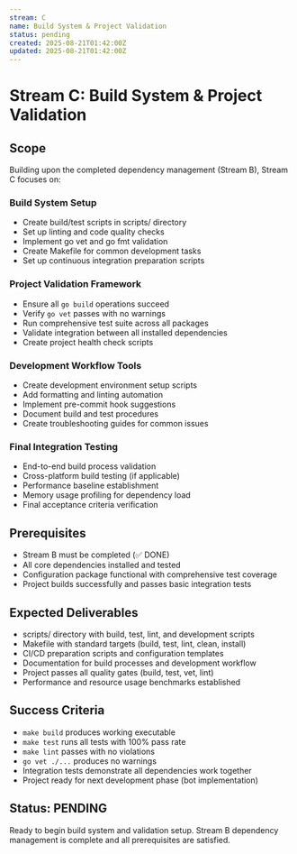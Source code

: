 ```yaml
---
stream: C
name: Build System & Project Validation  
status: pending
created: 2025-08-21T01:42:00Z
updated: 2025-08-21T01:42:00Z
---
```


# Stream C: Build System & Project Validation

## Scope
Building upon the completed dependency management (Stream B), Stream C focuses on:

### Build System Setup
- Create build/test scripts in scripts/ directory
- Set up linting and code quality checks
- Implement go vet and go fmt validation
- Create Makefile for common development tasks
- Set up continuous integration preparation scripts

### Project Validation Framework
- Ensure all `go build` operations succeed
- Verify `go vet` passes with no warnings
- Run comprehensive test suite across all packages
- Validate integration between all installed dependencies
- Create project health check scripts

### Development Workflow Tools
- Create development environment setup scripts
- Add formatting and linting automation
- Implement pre-commit hook suggestions
- Document build and test procedures
- Create troubleshooting guides for common issues

### Final Integration Testing
- End-to-end build process validation
- Cross-platform build testing (if applicable)
- Performance baseline establishment
- Memory usage profiling for dependency load
- Final acceptance criteria verification

## Prerequisites
- Stream B must be completed (✅ DONE)
- All core dependencies installed and tested
- Configuration package functional with comprehensive test coverage
- Project builds successfully and passes basic integration tests

## Expected Deliverables
- scripts/ directory with build, test, lint, and development scripts
- Makefile with standard targets (build, test, lint, clean, install)
- CI/CD preparation scripts and configuration templates
- Documentation for build processes and development workflow
- Project passes all quality gates (build, test, vet, lint)
- Performance and resource usage benchmarks established

## Success Criteria
- `make build` produces working executable
- `make test` runs all tests with 100% pass rate
- `make lint` passes with no violations
- `go vet ./...` produces no warnings
- Integration tests demonstrate all dependencies work together
- Project ready for next development phase (bot implementation)

## Status: PENDING
Ready to begin build system and validation setup. Stream B dependency management is complete and all prerequisites are satisfied.